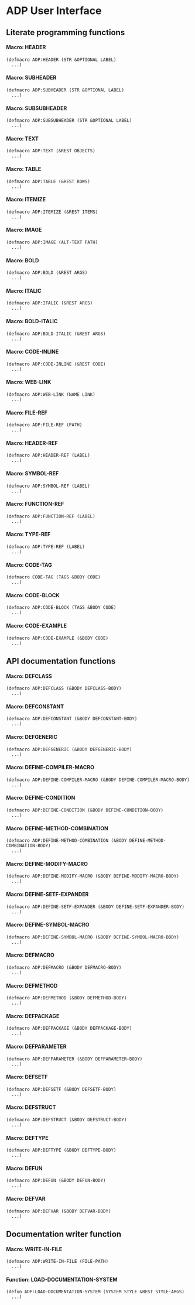 # ADP User Interface

## Literate programming functions

#### Macro: HEADER

```Lisp
(defmacro ADP:HEADER (STR &OPTIONAL LABEL)
  ...)
```

#### Macro: SUBHEADER

```Lisp
(defmacro ADP:SUBHEADER (STR &OPTIONAL LABEL)
  ...)
```

#### Macro: SUBSUBHEADER

```Lisp
(defmacro ADP:SUBSUBHEADER (STR &OPTIONAL LABEL)
  ...)
```

#### Macro: TEXT

```Lisp
(defmacro ADP:TEXT (&REST OBJECTS)
  ...)
```

#### Macro: TABLE

```Lisp
(defmacro ADP:TABLE (&REST ROWS)
  ...)
```

#### Macro: ITEMIZE

```Lisp
(defmacro ADP:ITEMIZE (&REST ITEMS)
  ...)
```

#### Macro: IMAGE

```Lisp
(defmacro ADP:IMAGE (ALT-TEXT PATH)
  ...)
```

#### Macro: BOLD

```Lisp
(defmacro ADP:BOLD (&REST ARGS)
  ...)
```

#### Macro: ITALIC

```Lisp
(defmacro ADP:ITALIC (&REST ARGS)
  ...)
```

#### Macro: BOLD-ITALIC

```Lisp
(defmacro ADP:BOLD-ITALIC (&REST ARGS)
  ...)
```

#### Macro: CODE-INLINE

```Lisp
(defmacro ADP:CODE-INLINE (&REST CODE)
  ...)
```

#### Macro: WEB-LINK

```Lisp
(defmacro ADP:WEB-LINK (NAME LINK)
  ...)
```

#### Macro: FILE-REF

```Lisp
(defmacro ADP:FILE-REF (PATH)
  ...)
```

#### Macro: HEADER-REF

```Lisp
(defmacro ADP:HEADER-REF (LABEL)
  ...)
```

#### Macro: SYMBOL-REF

```Lisp
(defmacro ADP:SYMBOL-REF (LABEL)
  ...)
```

#### Macro: FUNCTION-REF

```Lisp
(defmacro ADP:FUNCTION-REF (LABEL)
  ...)
```

#### Macro: TYPE-REF

```Lisp
(defmacro ADP:TYPE-REF (LABEL)
  ...)
```

#### Macro: CODE-TAG

```Lisp
(defmacro CODE-TAG (TAGS &BODY CODE)
  ...)
```

#### Macro: CODE-BLOCK

```Lisp
(defmacro ADP:CODE-BLOCK (TAGS &BODY CODE)
  ...)
```

#### Macro: CODE-EXAMPLE

```Lisp
(defmacro ADP:CODE-EXAMPLE (&BODY CODE)
  ...)
```

## API documentation functions

#### Macro: DEFCLASS

```Lisp
(defmacro ADP:DEFCLASS (&BODY DEFCLASS-BODY)
  ...)
```

#### Macro: DEFCONSTANT

```Lisp
(defmacro ADP:DEFCONSTANT (&BODY DEFCONSTANT-BODY)
  ...)
```

#### Macro: DEFGENERIC

```Lisp
(defmacro ADP:DEFGENERIC (&BODY DEFGENERIC-BODY)
  ...)
```

#### Macro: DEFINE-COMPILER-MACRO

```Lisp
(defmacro ADP:DEFINE-COMPILER-MACRO (&BODY DEFINE-COMPILER-MACRO-BODY)
  ...)
```

#### Macro: DEFINE-CONDITION

```Lisp
(defmacro ADP:DEFINE-CONDITION (&BODY DEFINE-CONDITION-BODY)
  ...)
```

#### Macro: DEFINE-METHOD-COMBINATION

```Lisp
(defmacro ADP:DEFINE-METHOD-COMBINATION (&BODY DEFINE-METHOD-COMBINATION-BODY)
  ...)
```

#### Macro: DEFINE-MODIFY-MACRO

```Lisp
(defmacro ADP:DEFINE-MODIFY-MACRO (&BODY DEFINE-MODIFY-MACRO-BODY)
  ...)
```

#### Macro: DEFINE-SETF-EXPANDER

```Lisp
(defmacro ADP:DEFINE-SETF-EXPANDER (&BODY DEFINE-SETF-EXPANDER-BODY)
  ...)
```

#### Macro: DEFINE-SYMBOL-MACRO

```Lisp
(defmacro ADP:DEFINE-SYMBOL-MACRO (&BODY DEFINE-SYMBOL-MACRO-BODY)
  ...)
```

#### Macro: DEFMACRO

```Lisp
(defmacro ADP:DEFMACRO (&BODY DEFMACRO-BODY)
  ...)
```

#### Macro: DEFMETHOD

```Lisp
(defmacro ADP:DEFMETHOD (&BODY DEFMETHOD-BODY)
  ...)
```

#### Macro: DEFPACKAGE

```Lisp
(defmacro ADP:DEFPACKAGE (&BODY DEFPACKAGE-BODY)
  ...)
```

#### Macro: DEFPARAMETER

```Lisp
(defmacro ADP:DEFPARAMETER (&BODY DEFPARAMETER-BODY)
  ...)
```

#### Macro: DEFSETF

```Lisp
(defmacro ADP:DEFSETF (&BODY DEFSETF-BODY)
  ...)
```

#### Macro: DEFSTRUCT

```Lisp
(defmacro ADP:DEFSTRUCT (&BODY DEFSTRUCT-BODY)
  ...)
```

#### Macro: DEFTYPE

```Lisp
(defmacro ADP:DEFTYPE (&BODY DEFTYPE-BODY)
  ...)
```

#### Macro: DEFUN

```Lisp
(defmacro ADP:DEFUN (&BODY DEFUN-BODY)
  ...)
```

#### Macro: DEFVAR

```Lisp
(defmacro ADP:DEFVAR (&BODY DEFVAR-BODY)
  ...)
```

## Documentation writer function

#### Macro: WRITE-IN-FILE

```Lisp
(defmacro ADP:WRITE-IN-FILE (FILE-PATH)
  ...)
```

#### Function: LOAD-DOCUMENTATION-SYSTEM

```Lisp
(defun ADP:LOAD-DOCUMENTATION-SYSTEM (SYSTEM STYLE &REST STYLE-ARGS)
  ...)
```

